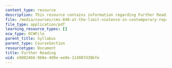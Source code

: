```yaml
---
content_type: resource
description: This resource contains information regarding Further Reading.
file: /media/courses/cms-840-at-the-limit-violence-in-contemporary-representation-fall-2013/e9882466968e489eee0e114987d30bfe_MITCMS_840F13_FurtherRdng.pdf
file_type: application/pdf
learning_resource_types: []
ocw_type: OCWFile
parent_title: Syllabus
parent_type: CourseSection
resourcetype: Document
title: Further Reading
uid: e9882466-968e-489e-ee0e-114987d30bfe
---
```


